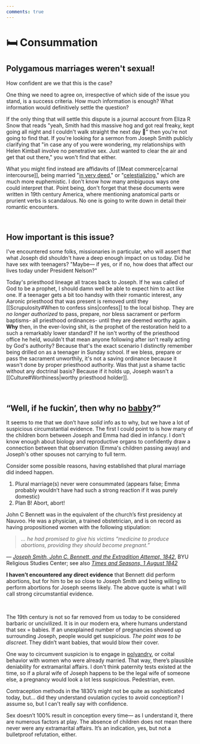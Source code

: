 ```yaml
---
comments: true
---
```

# 🛏 Consummation
## Polygamous marriages weren't sexual!
How confident are we that this is the case?

One thing we need to agree on, irrespective of which side of the issue you stand, is a success criteria. How much information is enough? What information would definitively settle the question?

If the only thing that will settle this dispute is a journal account from Eliza R Snow that reads "yeah, Smith had this massive hog and got real freaky, kept going all night and I couldn't walk straight the next day 🥴" then you're not going to find that. If you're looking for a sermon from Joseph Smith publicly clarifying that "in case any of you were wondering, my relationships with Helen Kimball involve no penetrative sex. Just wanted to clear the air and get that out there," you won't find that either.

What you might find instead are affidavits of [[Meat commerce|carnal intercourse]], being married "[in very deed](https://catalog.churchofjesuschrist.org/assets/fc70e605-098b-4c92-bb1f-723789e2c0c3/0/0)," or "[celestializing](https://newspapers.lib.utah.edu/details?id=25123307&q=celestializ&parent_i=25123306)," which are much more euphemistic. I don't know how many ambiguous ways one could interpret that. Point being, don't forget that these documents were written in 19th century America, where mentioning anatomical parts or prurient verbs is scandalous. No one is going to write down in detail their romantic encounters.

&nbsp;

## How important is this issue?
I've encountered some folks, missionaries in particular, who will assert that what Joseph did shouldn't have a deep enough impact on us today. Did he have sex with teenagers? "Maybe— if yes, or if no, how does that affect our lives today under President Nelson?"

Today's priesthood lineage all traces back to Joseph. If he was called of God to be a prophet, I should damn well be able to expect him to act like one. If a teenager gets a bit too handsy with their romantic interest, any Aaronic priesthood that was present is removed until they [[Scrupulosity#When to confess sins|confess]] to the local bishop. They are *no longer authorized* to pass, prepare, nor bless sacrament or perform baptisms- all priesthood ordinances- until they are deemed worthy again. **Why** then, in the ever-loving shit, is the prophet of the restoration held to a such a remarkably lower standard? If he isn't worthy of the priesthood office he held, wouldn't that mean anyone following after isn't really acting by God's authority? Because that's the exact scenario I distinctly remember being drilled on as a teenager in Sunday school. If we bless, prepare or pass the sacrament unworthily, it's not a saving ordinance because it wasn't done by proper priesthood authority. Was that just a shame tactic without any doctrinal basis? Because if it holds up, Joseph wasn't a [[Culture#Worthiness|worthy priesthood holder]].

&nbsp;

## “Well, if he fuckin’, then why no [babby](https://www.youtube.com/watch?v=39lHPHs8bV8)?”
It seems to me that we don’t have *solid* info as to why, but we have a lot of suspicious circumstantial evidence. The first I could point to is how many of the children born between Joseph and Emma had died in infancy. I don't know enough about biology and reproductive organs to confidently draw a connection between that observation (Emma's children passing away) and Joseph's other spouses not carrying to full term.

Consider some possible reasons, having established that plural marriage did indeed happen.

1. Plural marriage(s) never were consummated (appears false; Emma probably wouldn’t have had such a strong reaction if it was purely domestic)
2. Plan B! Abort, abort!

John C Bennett was in the equivalent of the church’s first presidency at Nauvoo. He was a physician, a trained obstetrician, and is on record as having propositioned women with the following stipulation:

> *… he had promised to give his victims “medicine to produce abortions, providing they should become pregnant.”*

— *[Joseph Smith, John C. Bennett, and the Extradition Attempt, 1842](https://rsc.byu.edu/joseph-smith-prophet-seer/joseph-smith-john-c-bennett-extradition-attempt-1842)*, BYU Religious Studies Center; see also *[Times and Seasons, 1 August 1842](https://www.josephsmithpapers.org/paper-summary/times-and-seasons-1-august-1842/8)*

**I haven’t encountered any direct evidence** that Bennett did perform abortions, but for him to be so close to Joseph Smith and being willing to perform abortions for Joseph seems likely. The above quote is what I will call strong circumstantial evidence.

&nbsp;

The 19th century is not so far removed from us today to be considered barbaric or uncivilized. It is in our modern era, where humans understand that sex = babies. If an unexplained number of pregnancies showed up surrounding Joseph, people would get suspicious. *The point was to be discreet*. They didn’t want babies, that would blow their cover.

One way to circumvent suspicion is to engage in [polyandry](https://mit.irr.org/chart-of-joseph-smiths-plural-wives), or coital behavior with women who were already married. That way, there’s plausible deniability for extramarital affairs. I don't think paternity tests existed at the time, so if a plural wife of Joseph happens to be the legal wife of someone else, a pregnancy would look a lot less suspicious. Pedestrian, even.

Contraception methods in the 1830’s might not be quite as sophisticated today, but… did they understand ovulation cycles to avoid conception? I assume so, but I can't really say with confidence.

Sex doesn’t 100% result in conception every time— as I understand it, there are numerous factors at play. The absence of children does not mean there never were any extramarital affairs. It’s an indication, yes, but not a bulletproof refutation, either.